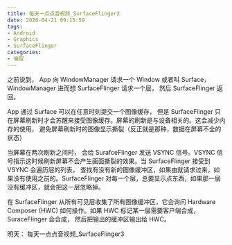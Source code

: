 ```yaml
---
title: 每天一点点音视频_SurfaceFlinger2
date: 2020-04-21 09:15:59
tags:
- Android
- Graphics
- SurfaceFlinger
categories:
- 编程
---
```


之前说到， App 向 WindowManager 请求一个 Window 或者叫 Surface， WindowManager 进而想 SurfaceFlinger 请求一个层， 然后 SurfaceFlinger 返回。

App 通过 Surface 可以在任意时刻提交一个图像缓存， 但是 SurfaceFlinger 只在屏幕刷新时才会苏醒来接受图像缓存。屏幕的刷新是与设备相关的。这会减少内存的使用， 避免屏幕刷新时的图像显示撕裂（反正就是那种，数据在屏幕不全的状态）

当屏幕在两次刷新之间时， 会给 SurafceFlinger 发送 VSYNC 信号。VSYNC 信号指示这时候刷新屏幕不会产生画面撕裂的效果。当 SurfaceFlinger 接受到 VSYNC 会遍历层的列表， 查找有没有新的图像缓冲区，如果由就请求过来，如果没有使用之前的。SurfaceFlinger 对每一个层，总要显示点东西，如果那一层没有缓冲区，就会把这一层忽略掉。

在 SurfaceFlinger 从所有可见层收集了所有图像缓冲区，它会询问 Hardware Composer (HWC) 如何操作。如果 HWC 标记某一层需要客户端合成， SuraceFlinger 会合成， 然后把输出的缓冲区输出给 HWC。

明天：  每天一点点音视频_SurfaceFlinger3
